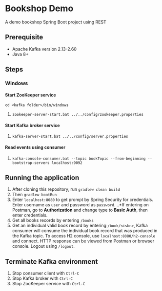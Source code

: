 # Bookshop Demo
A demo bookshop Spring Boot project using REST
## Prerequisite
- Apache Kafka version 2.13-2.60
- Java 8+
## Steps
### Windows
#### Start ZooKeeper service
`cd <kafka folder>/bin/windows`
1. `zookeeper-server-start.bat ../../config/zookeeper.properties`
#### Start Kafka broker service
1. `kafka-server-start.bat ../../config/server.properties`
#### Read events using consumer
1. `kafka-console-consumer.bat --topic bookTopic --from-beginning --bootstrap-servers localhost:9092`
## Running the application
1. After cloning this repository, run `gradlew clean build`
2. Then `gradlew bootRun`
3. Enter `localhost:8080` to get prompt by Spring Security for credentials. Enter username as `user` and password as `password`.
..*If entering on Postman, go to **Authorization** and change type to **Basic Auth**, then enter credentials.
4. Get all books records by entering `/books`
5. Get an individual valid book record by entering `/book/<isbn>`, Kafka consumer will consume the individual book record that was produced in the Kafka topic.
To access H2 console, use `localhost:8080/h2-console` and connect.
HTTP response can be viewed from Postman or browser console.
Logout using `/logout`.
## Terminate Kafka environment
1. Stop consumer client with `Ctrl-C`
2. Stop Kafka broker with `Ctrl-C`
3. Stop ZooKeeper service with `Ctrl-C`
